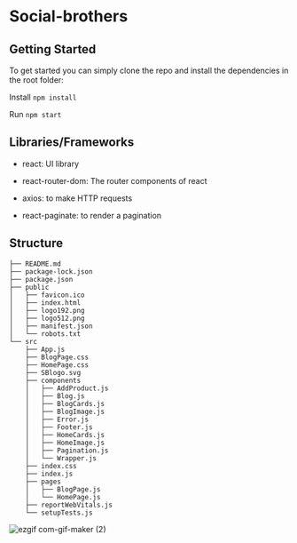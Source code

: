 # Social-brothers


## Getting Started

To get started you can simply clone the repo and install the dependencies in the root folder:

Install ```npm install```

Run ```npm start```


## Libraries/Frameworks

- react: UI library

- react-router-dom: The router components of react

- axios: to make HTTP requests

- react-paginate: to render a pagination




## Structure

```
├── README.md
├── package-lock.json
├── package.json
├── public
│   ├── favicon.ico
│   ├── index.html
│   ├── logo192.png
│   ├── logo512.png
│   ├── manifest.json
│   └── robots.txt
└── src
    ├── App.js
    ├── BlogPage.css
    ├── HomePage.css
    ├── SBlogo.svg
    ├── components
    │   ├── AddProduct.js
    │   ├── Blog.js
    │   ├── BlogCards.js
    │   ├── BlogImage.js
    │   ├── Error.js
    │   ├── Footer.js
    │   ├── HomeCards.js
    │   ├── HomeImage.js
    │   ├── Pagination.js
    │   └── Wrapper.js
    ├── index.css
    ├── index.js
    ├── pages
    │   ├── BlogPage.js
    │   └── HomePage.js
    ├── reportWebVitals.js
    └── setupTests.js
```






![ezgif com-gif-maker (2)](https://user-images.githubusercontent.com/63319487/138163969-a4161e15-385a-49c1-8b32-0f5d4784292c.gif)


